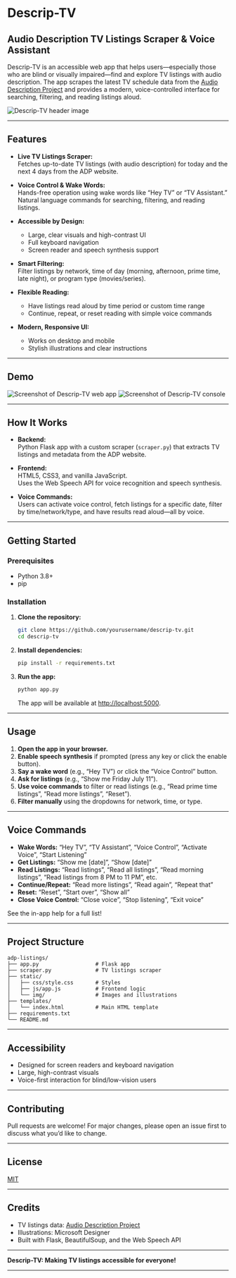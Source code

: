 # Descrip-TV
## Audio Description TV Listings Scraper & Voice Assistant

Descrip-TV is an accessible web app that helps users—especially those who are blind or visually impaired—find and explore TV listings with audio description. The app scrapes the latest TV schedule data from the [Audio Description Project](https://adp.acb.org) and provides a modern, voice-controlled interface for searching, filtering, and reading listings aloud.

![Descrip-TV header image](static/img/descrip-tv-header.png)

---

## Features

- **Live TV Listings Scraper:**  
  Fetches up-to-date TV listings (with audio description) for today and the next 4 days from the ADP website.

- **Voice Control & Wake Words:**  
  Hands-free operation using wake words like “Hey TV” or “TV Assistant.”  
  Natural language commands for searching, filtering, and reading listings.

- **Accessible by Design:**  
  - Large, clear visuals and high-contrast UI
  - Full keyboard navigation
  - Screen reader and speech synthesis support

- **Smart Filtering:**  
  Filter listings by network, time of day (morning, afternoon, prime time, late night), or program type (movies/series).

- **Flexible Reading:**  
  - Have listings read aloud by time period or custom time range
  - Continue, repeat, or reset reading with simple voice commands

- **Modern, Responsive UI:**  
  - Works on desktop and mobile
  - Stylish illustrations and clear instructions

---

## Demo

![Screenshot of Descrip-TV web app](static/img/webapp-demo.png)
![Screenshot of Descrip-TV console](static/img/console-demo.png)

---

## How It Works

- **Backend:**  
  Python Flask app with a custom scraper (`scraper.py`) that extracts TV listings and metadata from the ADP website.

- **Frontend:**  
  HTML5, CSS3, and vanilla JavaScript.  
  Uses the Web Speech API for voice recognition and speech synthesis.

- **Voice Commands:**  
  Users can activate voice control, fetch listings for a specific date, filter by time/network/type, and have results read aloud—all by voice.

---

## Getting Started

### Prerequisites

- Python 3.8+
- pip

### Installation

1. **Clone the repository:**
   ```bash
   git clone https://github.com/yourusername/descrip-tv.git
   cd descrip-tv
   ```

2. **Install dependencies:**
   ```bash
   pip install -r requirements.txt
   ```

3. **Run the app:**
   ```bash
   python app.py
   ```
   The app will be available at [http://localhost:5000](http://localhost:5000).

---

## Usage

1. **Open the app in your browser.**
2. **Enable speech synthesis** if prompted (press any key or click the enable button).
3. **Say a wake word** (e.g., “Hey TV”) or click the “Voice Control” button.
4. **Ask for listings** (e.g., “Show me Friday July 11”).
5. **Use voice commands** to filter or read listings (e.g., “Read prime time listings”, “Read more listings”, “Reset”).
6. **Filter manually** using the dropdowns for network, time, or type.

---

## Voice Commands

- **Wake Words:** “Hey TV”, “TV Assistant”, “Voice Control”, “Activate Voice”, “Start Listening”
- **Get Listings:** “Show me [date]”, “Show [date]”
- **Read Listings:** “Read listings”, “Read all listings”, “Read morning listings”, “Read listings from 8 PM to 11 PM”, etc.
- **Continue/Repeat:** “Read more listings”, “Read again”, “Repeat that”
- **Reset:** “Reset”, “Start over”, “Show all”
- **Close Voice Control:** “Close voice”, “Stop listening”, “Exit voice”

See the in-app help for a full list!

---

## Project Structure

```
adp-listings/
├── app.py                  # Flask app
├── scraper.py              # TV listings scraper
├── static/
│   ├── css/style.css       # Styles
│   ├── js/app.js           # Frontend logic
│   └── img/                # Images and illustrations
├── templates/
│   └── index.html          # Main HTML template
├── requirements.txt
└── README.md
```

---

## Accessibility

- Designed for screen readers and keyboard navigation
- Large, high-contrast visuals
- Voice-first interaction for blind/low-vision users

---

## Contributing

Pull requests are welcome! For major changes, please open an issue first to discuss what you’d like to change.

---

## License

[MIT](LICENSE)

---

## Credits

- TV listings data: [Audio Description Project](https://adp.acb.org)
- Illustrations: Microsoft Designer
- Built with Flask, BeautifulSoup, and the Web Speech API

---

**Descrip-TV: Making TV listings accessible for everyone!**

---
